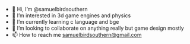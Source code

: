 - 👋 Hi, I’m @samuelbirdsouthern
- 👀 I’m interested in 3d game engines and physics
- 🌱 I’m currently learning c language and bge
- 💞️ I’m looking to collaborate on anything really but game design mostly
- 📫 How to reach me samuelbirdsouthern@gmail.com

<!---
samuelbirdsouthern/samuelbirdsouthern is a ✨ special ✨ repository because its `README.md` (this file) appears on your GitHub profile.
You can click the Preview link to take a look at your changes.
--->
